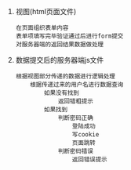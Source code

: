 1. 视图(html页面文件)
    ```
    在页面组织表单内容
    表单项填写完毕验证通过后进行form提交
    对服务器端的返回结果数据做处理
    ```
2. 数据提交后的服务器端js文件
    ```
    根据视图部分传递的数据进行逻辑处理
        根据传递过来的用户名进行数据查询
            如果没有找到
                返回错粗提示
            如果找到
                判断密码正确
                    登陆成功
                    写cookie
                    页面跳转
                判断密码错误
                    返回错误提示
    ```